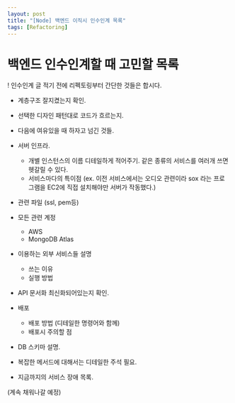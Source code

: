 ```yaml
---
layout: post
title: "[Node] 백엔드 이직시 인수인계 목록"
tags: [Refactoring]
---
```


# 백엔드 인수인계할 때 고민할 목록

! 인수인계 글 적기 전에 리펙토링부터 간단한 것들은 합시다.
  - 계층구조 잘지켰는지 확인.
  - 선택한 디자인 패턴대로 코드가 흐르는지.
  - 다음에 여유있을 때 하자고 넘긴 것들.


- 서버 인프라.
  - 개별 인스턴스의 이름 디테일하게 적어주기. 같은 종류의 서비스를 여러개 쓰면 헷갈릴 수 있다.
  - 서비스마다의 특이점 (ex. 이전 서비스에서는 오디오 관련이라 sox 라는 프로그램을 EC2에 직접 설치해야만 서버가 작동했다.)
- 관련 파일 (ssl, pem등)
- 모든 관련 계정
  - AWS
  - MongoDB Atlas
- 이용하는 외부 서비스들 설명
  - 쓰는 이유
  - 실행 방법
- API 문서화 최신화되어있는지 확인.

- 배포
  - 배포 방법 (디테일한 명령어와 함께)
  - 배포시 주의할 점

- DB 스키마 설명.

- 복잡한 메서드에 대해서는 디테일한 주석 필요.

- 지금까지의 서비스 장애 목록.

(계속 채워나갈 예정)